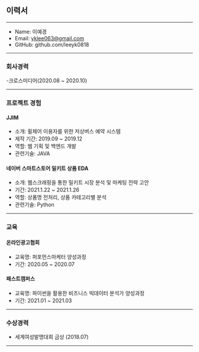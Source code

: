 ## 이력서
***
<!--
**leeyk0818/leeyk0818** is a ✨ _special_ ✨ repository because its `README.md` (this file) appears on your GitHub profile.
-->

- Name: 이예경
- Email: yklee063@gmail.com
- GitHub: github.com/leeyk0818
***
### 회사경력
-크로스미디어(2020.08 ~ 2020.10)
***

### 프로젝트 경험
#### JJIM
- 소개: 휠체어 이용자를 위한 저상버스 예약 시스템
- 제작 기간: 2019.09 ~ 2019.12
- 역할: 웹 기획 및 백엔드 개발
- 관련기술: JAVA

#### 네이버 스마트스토어 밀키트 상품 EDA
- 소개: 웹스크래핑을 통한 밀키트 시장 분석 및 마케팅 전략 고안
- 기간: 2021.1.22 ~ 2021.1.26
- 역할: 상품명 전처리, 상품 카테고리별 분석
- 관련기술: Python

***
### 교육
#### 온라인광고협회
- 교육명: 퍼포먼스마케터 양성과정
- 기간: 2020.05 ~ 2020.07
#### 패스트캠퍼스
- 교육명: 파이썬을 활용한 비즈니스 빅데이터 분석가 양성과정
- 기간: 2021.01 ~ 2021.03
*** 
### 수상경력

- 세계여성발명대회 금상 (2018.07)
***
